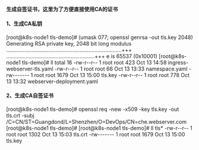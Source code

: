 #### 生成自签证书，这里为了方便直接使用CA的证书
#### 1、生成CA私钥
[root@k8s-node1 tls-demo]# (umask 077; openssl genrsa -out tls.key 2048)
Generating RSA private key, 2048 bit long modulus
.............................................................................+++
...........................................................+++
e is 65537 (0x10001)
[root@k8s-node1 tls-demo]# ll
total 16
-rw-r--r-- 1 root root  423 Oct 13 14:58 ingress-webserver-tls.yaml
-rw-r--r-- 1 root root   66 Oct 13 13:33 namespace.yaml
-rw------- 1 root root 1679 Oct 13 15:00 tls.key
-rw-r--r-- 1 root root  778 Oct 13 13:32 webserver-deployment.yaml

#### 2、生成CA自签证书
[root@k8s-node1 tls-demo]# openssl req -new -x509 -key tls.key -out tls.crt -subj /C=CN/ST=Guangdond/L=Shenzhen/O=DevOps/CN=che.webserver.com
[root@k8s-node1 tls-demo]# 
[root@k8s-node1 tls-demo]# ll tls*
-rw-r--r-- 1 root root 1302 Oct 13 15:03 tls.crt
-rw------- 1 root root 1679 Oct 13 15:00 tls.key
